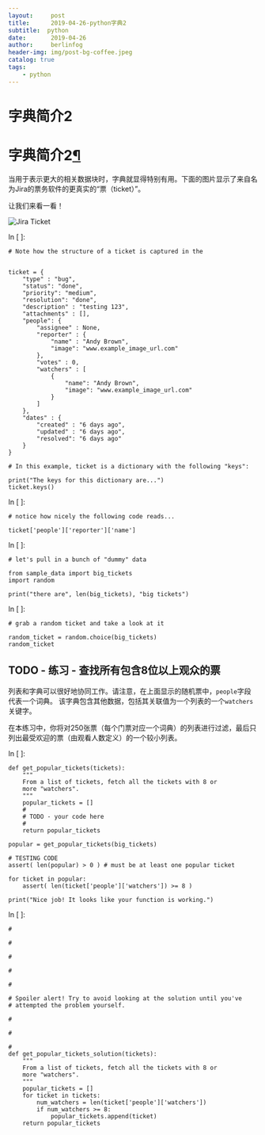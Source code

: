 ```yaml
---
layout:     post
title:      2019-04-26-python字典2
subtitle:  python
date:       2019-04-26
author:     berlinfog
header-img: img/post-bg-coffee.jpeg
catalog: true
tags:
    - python
---
```


# 字典简介2

# 字典简介2[¶](https://view53dfc648.udacity-student-workspaces.com/notebooks/Intro_to_dictionaries_2-zh.ipynb#%E5%AD%97%E5%85%B8%E7%AE%80%E4%BB%8B2)



当用于表示更大的相关数据块时，字典就显得特别有用。下面的图片显示了来自名为Jira的票务软件的更真实的“票（ticket）”。

让我们来看一看！

![Jira Ticket](https://s3.cn-north-1.amazonaws.com.cn/static-documents/nd101/DLND+documents/png/jira-ticket.png)

In [ ]:

```
# Note how the structure of a ticket is captured in the


ticket = {
    "type" : "bug",
    "status": "done",
    "priority": "medium",
    "resolution": "done",
    "description" : "testing 123",
    "attachments" : [],
    "people": {
        "assignee" : None,
        "reporter" : {
            "name" : "Andy Brown",
            "image": "www.example_image_url.com"
        },
        "votes" : 0,
        "watchers" : [
            {
                "name": "Andy Brown",
                "image": "www.example_image_url.com"  
            }
        ]
    },
    "dates" : {
        "created" : "6 days ago",
        "updated" : "6 days ago",
        "resolved": "6 days ago"
    }
}

# In this example, ticket is a dictionary with the following "keys":

print("The keys for this dictionary are...")
ticket.keys()
```

In [ ]:

```
# notice how nicely the following code reads... 

ticket['people']['reporter']['name']
```

In [ ]:

```
# let's pull in a bunch of "dummy" data

from sample_data import big_tickets
import random

print("there are", len(big_tickets), "big tickets")
```

In [ ]:

```
# grab a random ticket and take a look at it

random_ticket = random.choice(big_tickets)
random_ticket
```

## TODO - 练习 - 查找所有包含8位以上观众的票

列表和字典可以很好地协同工作。请注意，在上面显示的随机票中，`people`字段代表一个词典。 该字典包含其他数据，包括其关联值为一个列表的一个`watchers`关键字。

在本练习中，你将对250张票（每个门票对应一个词典）的列表进行过滤，最后只列出最受欢迎的票（由观看人数定义）的一个较小列表。

In [ ]:

```
def get_popular_tickets(tickets):
    """
    From a list of tickets, fetch all the tickets with 8 or 
    more "watchers". 
    """
    popular_tickets = []
    #
    # TODO - your code here
    # 
    return popular_tickets

popular = get_popular_tickets(big_tickets)

# TESTING CODE 
assert( len(popular) > 0 ) # must be at least one popular ticket

for ticket in popular:
    assert( len(ticket['people']['watchers']) >= 8 )
    
print("Nice job! It looks like your function is working.")
```

In [ ]:

```
#

#

#

#

#

# Spoiler alert! Try to avoid looking at the solution until you've
# attempted the problem yourself.

#

#

#
def get_popular_tickets_solution(tickets):
    """
    From a list of tickets, fetch all the tickets with 8 or 
    more "watchers". 
    """
    popular_tickets = []
    for ticket in tickets:
        num_watchers = len(ticket['people']['watchers'])
        if num_watchers >= 8:
            popular_tickets.append(ticket)
    return popular_tickets  
```